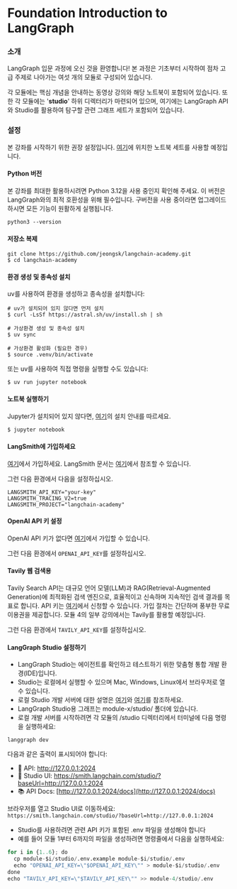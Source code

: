 # Foundation Introduction to LangGraph

### 소개

LangGraph 입문 과정에 오신 것을 환영합니다! 본 과정은 기초부터 시작하여 점차 고급 주제로 나아가는 여섯 개의 모듈로 구성되어 있습니다.

각 모듈에는 핵심 개념을 안내하는 동영상 강의와 해당 노트북이 포함되어 있습니다. 또한 각 모듈에는 '**studio**' 하위 디렉터리가 마련되어 있으며, 여기에는 LangGraph API와 Studio를 활용하여 탐구할 관련 그래프 세트가 포함되어 있습니다.

### 설정

본 강좌를 시작하기 위한 권장 설정입니다. [여기](https://github.com/jeongsk/langchain-academy)에 위치한 노트북 세트를 사용할 예정입니다. 

#### Python 버전

본 강좌를 최대한 활용하시려면 Python 3.12을 사용 중인지 확인해 주세요. 이 버전은 LangGraph와의 최적 호환성을 위해 필수입니다. 구버전을 사용 중이라면 업그레이드하시면 모든 기능이 원활하게 실행됩니다.

```shell
python3 --version
```

#### 저장소 복제

```shell
git clone https://github.com/jeongsk/langchain-academy.git
$ cd langchain-academy
```

#### 환경 생성 및 종속성 설치

uv를 사용하여 환경을 생성하고 종속성을 설치합니다:

```shell
# uv가 설치되어 있지 않다면 먼저 설치
$ curl -LsSf https://astral.sh/uv/install.sh | sh

# 가상환경 생성 및 종속성 설치
$ uv sync

# 가상환경 활성화 (필요한 경우)
$ source .venv/bin/activate
```

또는 uv를 사용하여 직접 명령을 실행할 수도 있습니다:
```shell
$ uv run jupyter notebook
```

#### 노트북 실행하기

Jupyter가 설치되어 있지 않다면, [여기](https://jupyter.org/install)의 설치 안내를 따르세요.
```sh
$ jupyter notebook
```

#### LangSmith에 가입하세요

[여기](https://smith.langchain.com/)에서 가입하세요. LangSmith 문서는 [여기](https://docs.smith.langchain.com/)에서 참조할 수 있습니다.

그런 다음 환경에서 다음을 설정하십시오.
```shell
LANGSMITH_API_KEY="your-key"
LANGSMITH_TRACING_V2=true
LANGSMITH_PROJECT="langchain-academy"
```

#### OpenAI API 키 설정

OpenAI API 키가 없다면 [여기](https://openai.com/index/openai-api/)에서 가입할 수 있습니다.

그런 다음 환경에서 `OPENAI_API_KEY`를 설정하십시오.

#### Tavily 웹 검색용

Tavily Search API는 대규모 언어 모델(LLM)과 RAG(Retrieval-Augmented Generation)에 최적화된 검색 엔진으로, 효율적이고 신속하며 지속적인 검색 결과를 목표로 합니다. API 키는 [여기](https://tavily.com/)에서 신청할 수 있습니다. 가입 절차는 간단하며 풍부한 무료 이용권을 제공합니다. 모듈 4의 일부 강의에서는 Tavily를 활용할 예정입니다.

그런 다음 환경에서 `TAVILY_API_KEY`를 설정하십시오.

#### LangGraph Studio 설정하기

- LangGraph Studio는 에이전트를 확인하고 테스트하기 위한 맞춤형 통합 개발 환경(IDE)입니다.
- Studio는 로컬에서 실행할 수 있으며 Mac, Windows, Linux에서 브라우저로 열 수 있습니다.
- 로컬 Studio 개발 서버에 대한 설명은 [여기](https://langchain-ai.github.io/langgraph/concepts/langgraph_studio/#local-development-server)와 [여기](https://langchain-ai.github.io/langgraph/tutorials/langgraph-platform/local-server/)를 참조하세요.
- LangGraph Studio용 그래프는 module-x/studio/ 폴더에 있습니다.
- 로컬 개발 서버를 시작하려면 각 모듈의 /studio 디렉터리에서 터미널에 다음 명령을 실행하세요:

```shell
langgraph dev
```

다음과 같은 출력이 표시되어야 합니다:

- 🚀 API: http://127.0.0.1:2024
- 🎨 Studio UI: https://smith.langchain.com/studio/?baseUrl=http://127.0.0.1:2024
- 📚 API Docs: [http://127.0.0.1:2024/docs](http://127.0.0.1:2024/docs)

브라우저를 열고 Studio UI로 이동하세요: `https://smith.langchain.com/studio/?baseUrl=http://127.0.0.1:2024`

- Studio를 사용하려면 관련 API 키가 포함된 .env 파일을 생성해야 합니다
- 예를 들어 모듈 1부터 6까지의 파일을 생성하려면 명령줄에서 다음을 실행하세요:

```python
for i in {1..6}; do
  cp module-$i/studio/.env.example module-$i/studio/.env
  echo "OPENAI_API_KEY=\"$OPENAI_API_KEY\"" > module-$i/studio/.env
done
echo "TAVILY_API_KEY=\"$TAVILY_API_KEY\"" >> module-4/studio/.env
```


